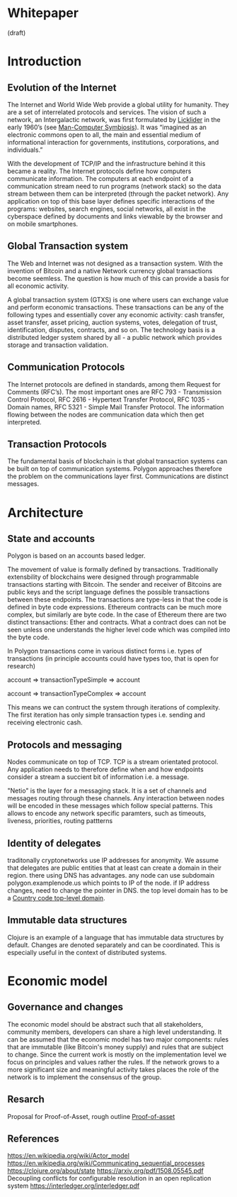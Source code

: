 # Whitepaper

(draft)

# Introduction

## Evolution of the Internet

The Internet and World Wide Web provide a global utility for humanity. They are a set of interrelated protocols and services. The vision of such a network, an Intergalactic network, was first formulated by [Licklider](https://en.wikipedia.org/wiki/J._C._R._Licklider) in the early 1960’s (see [Man-Computer Symbiosis](https://en.wikipedia.org/wiki/Man-Computer_Symbiosis)). It was “imagined as an electronic commons open to all, the main and essential medium of informational interaction for governments, institutions, corporations, and individuals.”

With the development of TCP/IP and the infrastructure behind it this became a reality. The Internet protocols define how computers communicate information. The computers at each endpoint of a communication stream need to run programs (network stack) so the data stream between them can be interpreted (through the packet network). Any application on top of this base layer defines specific interactions of the programs: websites, search engines, social networks, all exist in the cyberspace defined by documents and links viewable by the browser and on mobile smartphones.

## Global Transaction system

The Web and Internet was not designed as a transaction system. With the invention of Bitcoin and a native Network currency global transactions become seemless. The question is how much of this can provide a basis for all economic activity. 

A global transaction system (GTXS) is one where users can exchange value and perform economic transactions. These transactions can be any of the following types and essentially cover any economic activity: cash transfer, asset transfer, asset pricing, auction systems, votes, delegation of trust, identification, disputes, contracts, and so on. The technology basis is a distributed ledger system shared by all - a public network which provides storage and transaction validation.

## Communication Protocols

The Internet protocols are defined in standards, among them Request for Comments (RFC’s). The most important ones are RFC 793 - Transmission Control Protocol, RFC 2616 - Hypertext Transfer Protocol, RFC 1035 - Domain names, RFC 5321 - Simple Mail Transfer Protocol. The information flowing between the nodes are communication data which then get interpreted. 

## Transaction Protocols

The fundamental basis of blockchain is that global transaction systems can be built on top of communication systems. Polygon approaches therefore the 
problem on the communications layer first. Communications are distinct messages.

# Architecture

## State and accounts

Polygon is based on an accounts based ledger.

The movement of value is formally defined by transactions. Traditionally extensbility of blockchains were designed through programmable transactions starting with Bitcoin. The sender and receiver of Bitcoins are public keys and the script language defines the possible transactions between these endpoints. The transactions are type-less in that the code is defined in byte code expressions. Ethereum contracts can be much more complex, but similarly are byte code. In the case of Ethereum there are two distinct transactions: Ether and contracts. What a contract does can not be seen unless one understands the higher level code which was compiled into the byte code. 

In Polygon transactions come in various distinct forms i.e. types of transactions (in principle accounts could have types too, that is open for research)

account => transactionTypeSimple => account

account => transactionTypeComplex => account

This means we can contruct the system through iterations of complexity. The first iteration has only simple transaction types i.e. sending and receiving electronic cash.

## Protocols and messaging

Nodes communicate on top of TCP. TCP is a stream orientated protocol. Any application needs to therefore define when and how endpoints consider a stream a succient bit of information i.e. a message. 

"Netio" is the layer for a messaging stack. It is a set of channels and messages routing through these channels. Any interaction between nodes will be encoded in these messages which follow special patterns. This allows to encode any network specific paramters, such as timeouts, liveness, priorities, routing pattterns

## Identity of delegates

traditonally cryptonetworks use IP addresses for anonymity. We assume that delegates are public entities that at least can create a domain in their region. there using DNS has advantages. any node can use subdomain polygon.examplenode.us which points to IP of the node. if IP address changes, need to change the pointer in DNS. the top level domain has to be a [Country code top-level domain](https://en.wikipedia.org/wiki/Country_code_top-level_domain).

## Immutable data structures

Clojure is an example of a language that has immutable data structures by default. Changes are denoted separately and 
can be coordinated. This is especially useful in the context of distributed systems.

# Economic model

## Governance and changes

The economic model should be abstract such that all stakeholders, community members, developers can share a high level understanding. It can be assumed that the economic model has two major components: rules that are immutable
(like Bitcoin's money supply) and rules that are subject to change. Since the current work is mostly on the 
implementation level we focus on principles and values rather the rules. If the network grows to a more significant size and meaningful activity takes places the role of the network is to implement the consensus of the group.

## Resarch

Proposal for Proof-of-Asset, rough outline [Proof-of-asset](http://enet.io/blockchain/2019/05/25/poa.html)

## References

https://en.wikipedia.org/wiki/Actor_model
https://en.wikipedia.org/wiki/Communicating_sequential_processes
https://clojure.org/about/state
https://arxiv.org/pdf/1508.05545.pdf Decoupling conflicts for configurable resolution in an open replication system
https://interledger.org/interledger.pdf